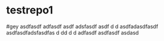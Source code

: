 # testrepo1
#gey
asdfasdf
adfasdf
asdf
adsfasdf
asdf
d
d
asdfadasdfasdf
asdfasdfadsfasdfas
d
dd
d
d
adfasdf
asdfasdf
asdasd
